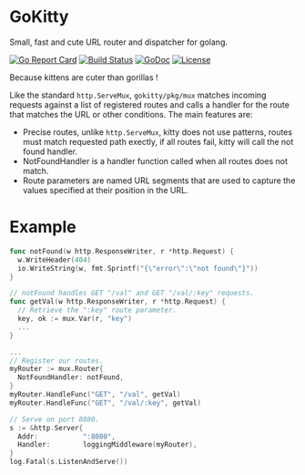 # GoKitty
Small, fast and cute URL router and dispatcher for golang.

[![Go Report Card](https://goreportcard.com/badge/github.com/yaacov/gokitty)](https://goreportcard.com/report/github.com/yaacov/gokitty)
[![Build Status](https://travis-ci.org/yaacov/gokitty.svg?branch=master)](https://travis-ci.org/yaacov/gokitty)
[![GoDoc](https://godoc.org/github.com/yaacov/gokitty/pkg/mux?status.svg)](https://godoc.org/github.com/yaacov/gokitty/pkg/mux)
[![License](https://img.shields.io/badge/License-Apache%202.0-blue.svg)](https://opensource.org/licenses/Apache-2.0)

Because kittens are cuter than gorillas !

Like the standard `http.ServeMux`, `gokitty/pkg/mux` matches incoming requests against a list of registered routes and calls a handler for the route that matches the URL or other conditions. The main features are:
- Precise routes, unlike `http.ServeMux`, kitty does not use patterns, routes must match requested path exectly, if all routes fail, kitty will call the not found handler.
- NotFoundHandler is a handler function called when all routes does not match.
- Route parameters are named URL segments that are used to capture the values specified at their position in the URL.

# Example

``` go
func notFound(w http.ResponseWriter, r *http.Request) {
  w.WriteHeader(404)
  io.WriteString(w, fmt.Sprintf("{\"error\":\"not found\"}"))
}

// notFound handles GET "/val" and GET "/val/:key" requests.
func getVal(w http.ResponseWriter, r *http.Request) {
  // Retrieve the ":key" route parameter.
  key, ok := mux.Var(r, "key")
  ...
}
```

``` go
...
// Register our routes.
myRouter := mux.Router{
  NotFoundHandler: notFound,
}
myRouter.HandleFunc("GET", "/val", getVal)
myRouter.HandleFunc("GET", "/val/:key", getVal)

// Serve on port 8080.
s := &http.Server{
  Addr:           ":8080",
  Handler:        loggingMiddleware(myRouter),
}
log.Fatal(s.ListenAndServe())

```

